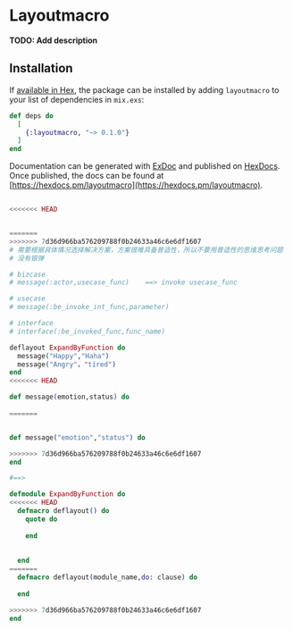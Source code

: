 # Layoutmacro

**TODO: Add description**

## Installation

If [available in Hex](https://hex.pm/docs/publish), the package can be installed
by adding `layoutmacro` to your list of dependencies in `mix.exs`:

```elixir
def deps do
  [
    {:layoutmacro, "~> 0.1.0"}
  ]
end
```

Documentation can be generated with [ExDoc](https://github.com/elixir-lang/ex_doc)
and published on [HexDocs](https://hexdocs.pm). Once published, the docs can
be found at [https://hexdocs.pm/layoutmacro](https://hexdocs.pm/layoutmacro).

```elixir

<<<<<<< HEAD


=======
>>>>>>> 7d36d966ba576209788f0b24633a46c6e6df1607
# 需要根据具体情况选择解决方案，方案很难具备普适性，所以不要用普适性的思维思考问题
# 没有银弹

# bizcase
# message(:actor,usecase_func)    ==> invoke usecase_func

# usecase
# message(:be_invoke_int_func,parameter)

# interface
# interface(:be_invoked_func,func_name)  

deflayout ExpandByFunction do
  message("Happy","Haha")
  message("Angry"，"tired")
end
<<<<<<< HEAD

def message(emotion,status) do
  
=======


def message("emotion","status") do

>>>>>>> 7d36d966ba576209788f0b24633a46c6e6df1607
end

#==>

defmodule ExpandByFunction do
<<<<<<< HEAD
  defmacro deflayout() do
    quote do
    
    end
    
    
  end
=======
  defmacro deflayout(module_name,do: clause) do
        
  end

>>>>>>> 7d36d966ba576209788f0b24633a46c6e6df1607
end
  
```
